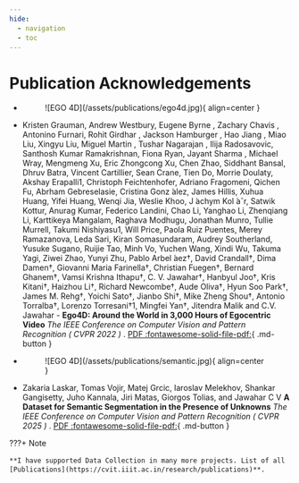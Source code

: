 ```yaml
---
hide:
  - navigation
  - toc
---
```


# Publication Acknowledgements

<div class="grid cards" markdown>

- <figure markdown="span">
    ![EGO 4D](/assets/publications/ego4d.jpg){ align=center }
  </figure>

- Kristen Grauman, Andrew Westbury, Eugene Byrne , Zachary Chavis , Antonino Furnari, Rohit Girdhar , Jackson Hamburger , Hao Jiang , Miao Liu, Xingyu Liu, Miguel Martin , Tushar Nagarajan , Ilija Radosavovic, Santhosh Kumar Ramakrishnan, Fiona Ryan, Jayant Sharma , Michael Wray, Mengmeng Xu, Eric Zhongcong Xu, Chen Zhao, Siddhant Bansal, Dhruv Batra, Vincent Cartillier, Sean Crane, Tien Do, Morrie Doulaty, Akshay Erapalli1, Christoph Feichtenhofer, Adriano Fragomeni, Qichen Fu, Abrham Gebreselasie, Cristina Gonz ́alez, James Hillis, Xuhua Huang, Yifei Huang, Wenqi Jia, Weslie Khoo, J ́achym Kol ́aˇr, Satwik Kottur, Anurag Kumar, Federico Landini, Chao Li, Yanghao Li, Zhenqiang Li, Karttikeya Mangalam, Raghava Modhugu, Jonathan Munro, Tullie Murrell, Takumi Nishiyasu1, Will Price, Paola Ruiz Puentes, Merey Ramazanova, Leda Sari, Kiran Somasundaram, Audrey Southerland, Yusuke Sugano, Ruijie Tao, Minh Vo, Yuchen Wang, Xindi Wu, Takuma Yagi, Ziwei Zhao, Yunyi Zhu, Pablo Arbel ́aez†, David Crandall†, Dima Damen†, Giovanni Maria Farinella†, Christian Fuegen†, Bernard Ghanem†, Vamsi Krishna Ithapu†, C. V. Jawahar†, Hanbyul Joo†, Kris Kitani†, Haizhou Li†, Richard Newcombe†, Aude Oliva†, Hyun Soo Park†, James M. Rehg†, Yoichi Sato†, Jianbo Shi†, Mike Zheng Shou†, Antonio Torralba†, Lorenzo Torresani†1, Mingfei Yan†, Jitendra Malik and C.V. Jawahar - **Ego4D: Around the World in 3,000 Hours of Egocentric Video** _The IEEE Conference on Computer Vision and Pattern Recognition ( CVPR 2022 )_ . [PDF :fontawesome-solid-file-pdf:](/assets/publications/ego4d_3000hrs.pdf){ .md-button }

</div>

<div class="grid cards" markdown>

- <figure markdown="span">
    ![EGO 4D](/assets/publications/semantic.jpg){ align=center }
  </figure>

- Zakaria Laskar, Tomas Vojir, Matej Grcic, Iaroslav Melekhov, Shankar Gangisetty, Juho Kannala, Jiri Matas, Giorgos Tolias, and Jawahar C V **A Dataset for Semantic Segmentation in the Presence of Unknowns** _The IEEE Conference on Computer Vision and Pattern Recognition ( CVPR 2025 )_ . [PDF :fontawesome-solid-file-pdf:](/assets/publications/cvpr-Semantic-Segmentation-unknow.pdf){ .md-button }

</div>

???+ Note

    **I have supported Data Collection in many more projects. List of all [Publications](https://cvit.iiit.ac.in/research/publications)**.
